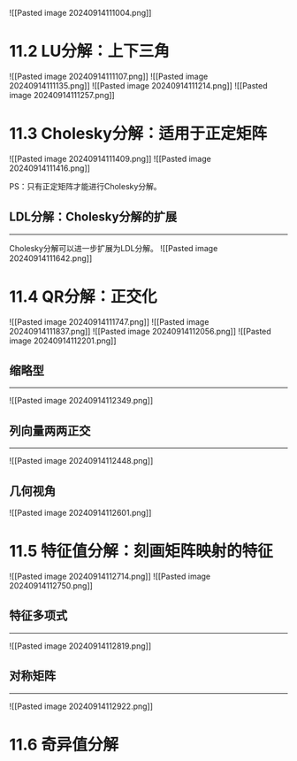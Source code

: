![[Pasted image 20240914111004.png]]

# 11.2 LU分解：上下三角
![[Pasted image 20240914111107.png]]
![[Pasted image 20240914111135.png]]
![[Pasted image 20240914111214.png]]
![[Pasted image 20240914111257.png]]

# 11.3 Cholesky分解：适用于正定矩阵
![[Pasted image 20240914111409.png]]
![[Pasted image 20240914111416.png]]

PS：只有正定矩阵才能进行Cholesky分解。

## LDL分解：Cholesky分解的扩展
---
Cholesky分解可以进一步扩展为LDL分解。
![[Pasted image 20240914111642.png]]

# 11.4 QR分解：正交化
![[Pasted image 20240914111747.png]]
![[Pasted image 20240914111837.png]]
![[Pasted image 20240914112056.png]]
![[Pasted image 20240914112201.png]]

## 缩略型
---
![[Pasted image 20240914112349.png]]

## 列向量两两正交
---
![[Pasted image 20240914112448.png]]

## 几何视角
![[Pasted image 20240914112601.png]]

# 11.5 特征值分解：刻画矩阵映射的特征
![[Pasted image 20240914112714.png]]
![[Pasted image 20240914112750.png]]

## 特征多项式
---
![[Pasted image 20240914112819.png]]

## 对称矩阵
---
![[Pasted image 20240914112922.png]]

# 11.6 奇异值分解